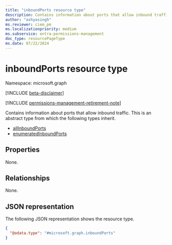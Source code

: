 ```yaml
---
title: "inboundPorts resource type"
description: Contains information about ports that allow inbound traffic."
author: "ashyasingh"
ms.reviewer: ciem_pm
ms.localizationpriority: medium
ms.subservice: entra-permissions-management
doc_type: resourcePageType
ms.date: 07/22/2024
---
```


# inboundPorts resource type

Namespace: microsoft.graph

[!INCLUDE [beta-disclaimer](../../includes/beta-disclaimer.md)]

[!INCLUDE [permissions-management-retirement-note](../../includes/permissions-management-retirement-note.md)]

Contains information about ports that allow inbound traffic.
This is an abstract type from which the following types inherit.

- [allInboundPorts](../resources/allinboundports.md)
- [enumeratedInboundPorts](../resources/enumeratedinboundports.md)

## Properties
None.

## Relationships
None.

## JSON representation
The following JSON representation shows the resource type.
<!-- {
  "blockType": "resource",
  "@odata.type": "microsoft.graph.inboundPorts"
}
-->
``` json
{
  "@odata.type": "#microsoft.graph.inboundPorts"
}
```

